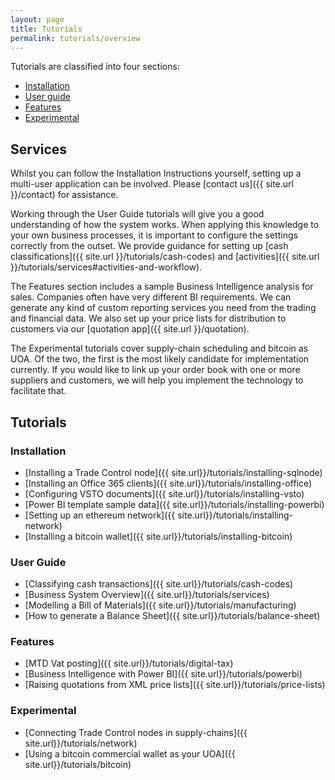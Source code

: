 ```yaml
---
layout: page
title: Tutorials
permalink: tutorials/overview
---
```


Tutorials are classified into four sections:

- [Installation](#installation)
- [User guide](#user-guide)
- [Features](#features)
- [Experimental](#experimental)

## Services

Whilst you can follow the Installation Instructions yourself, setting up a multi-user application can be involved. Please [contact us]({{ site.url }}/contact) for assistance.

Working through the User Guide tutorials will give you a good understanding of how the system works. When applying this knowledge to your own business processes, it is important to configure the settings correctly from the outset. We provide guidance for setting up [cash classifications]({{ site.url }}/tutorials/cash-codes) and [activities]({{ site.url }}/tutorials/services#activities-and-workflow).

The Features section includes a sample Business Intelligence analysis for sales. Companies often have very different BI requirements. We can generate any kind of custom reporting services you need from the trading and financial data. We also set up your price lists for distribution to customers via our [quotation app]({{ site.url }}/quotation).

The Experimental tutorials cover supply-chain scheduling and bitcoin as UOA. Of the two, the first is the most likely candidate for implementation currently. If you would like to link up your order book with one or more suppliers and customers, we will help you implement the technology to facilitate that.

## Tutorials

### Installation

- [Installing a Trade Control node]({{ site.url}}/tutorials/installing-sqlnode)
- [Installing an Office 365 clients]({{ site.url}}/tutorials/installing-office)
- [Configuring VSTO documents]({{ site.url}}/tutorials/installing-vsto)
- [Power BI template sample data]({{ site.url}}/tutorials/installing-powerbi)
- [Setting up an ethereum network]({{ site.url}}/tutorials/installing-network)
- [Installing a bitcoin wallet]({{ site.url}}/tutorials/installing-bitcoin)

### User Guide

- [Classifying cash transactions]({{ site.url}}/tutorials/cash-codes)
- [Business System Overview]({{ site.url}}/tutorials/services)
- [Modelling a Bill of Materials]({{ site.url}}/tutorials/manufacturing)
- [How to generate a Balance Sheet]({{ site.url}}/tutorials/balance-sheet)

### Features

- [MTD Vat posting]({{ site.url}}/tutorials/digital-tax)
- [Business Intelligence with Power BI]({{ site.url}}/tutorials/powerbi)
- [Raising quotations from XML price lists]({{ site.url}}/tutorials/price-lists)

### Experimental

- [Connecting Trade Control nodes in supply-chains]({{ site.url}}/tutorials/network)
- [Using a bitcoin commercial wallet as your UOA]({{ site.url}}/tutorials/bitcoin)
